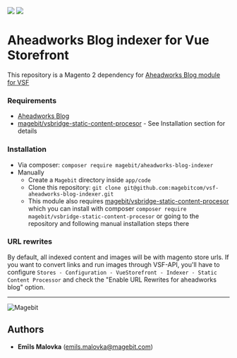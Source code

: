 <p align="left">
    <a href="https://github.com/magebitcom/vsf-aheadworks-blog-indexer"><img src="https://img.shields.io/github/v/tag/magebitcom/vsf-aheadworks-blog-indexer" /></a>
    <a href="https://packagist.org/packages/magebit/aheadworks-blog-indexer"><img src="https://img.shields.io/packagist/v/magebit/aheadworks-blog-indexer" /></a>
</p>

# Aheadworks Blog indexer for Vue Storefront
This repository is a Magento 2 dependency for [Aheadworks Blog module for VSF](https://github.com/magebitcom/vsf-aheadworks-blog)

### Requirements
- [Aheadworks Blog](https://ecommerce.aheadworks.com/magento-2-extensions/blog)
- [magebit/vsbridge-static-content-procesor](https://github.com/magebitcom/static-content-processor) - See Installation section for details

### Installation

- Via composer: `composer require magebit/aheadworks-blog-indexer`
- Manually
    - Create a `Magebit` directory inside `app/code`
    - Clone this repository: `git clone git@github.com:magebitcom/vsf-aheadworks-blog-indexer.git`
    - This module also requires [magebit/vsbridge-static-content-procesor](https://github.com/magebitcom/static-content-processor)
    which you can install with composer `composer require magebit/vsbridge-static-content-procesor` or going to the repository and following manual installation steps there

### URL rewrites
By default, all indexed content and images will be with magento store urls. If you want to convert links and run images through VSF-API, you'll have to configure `Stores - Configuration - VueStorefront - Indexer - Static Content Processor` and check the "Enable URL Rewrites for aheadworks blog" option.

---

![Magebit](https://magebit.com/img/magebit-logo-2x.png)


## Authors

* **Emīls Malovka** (emils.malovka@magebit.com)


